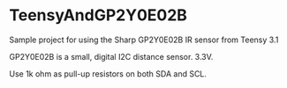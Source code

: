 # TeensyAndGP2Y0E02B
Sample project for using the Sharp GP2Y0E02B IR sensor from Teensy 3.1

GP2Y0E02B is a small, digital I2C distance sensor. 3.3V.

Use 1k ohm as pull-up resistors on both SDA and SCL.
